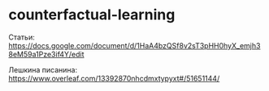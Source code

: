# counterfactual-learning

Статьи: https://docs.google.com/document/d/1HaA4bzQSf8v2sT3pHH0hyX_emjh38eM59a1Pze3if4Y/edit

Лешкина писанина: https://www.overleaf.com/13392870nhcdmxtypyxt#/51651144/

